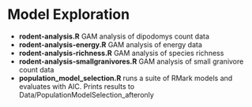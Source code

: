   # Model Exploration
  
  * __rodent-analysis.R__ GAM analysis of dipodomys count data
  * __rodent-analysis-energy.R__ GAM analysis of energy data
  * __rodent-analysis-richness.R__ GAM analysis of species richness
  * __rodent-analysis-smallgranivores.R__ GAM analysis of small granivore count data
  * __population_model_selection.R__ runs a suite of RMark models and evaluates with AIC. Prints results to Data/PopulationModelSelection_afteronly
